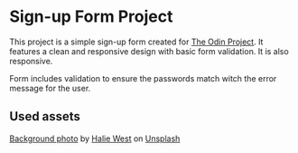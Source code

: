 # Sign-up Form Project

This project is a simple sign-up form created for [The Odin Project](https://www.theodinproject.com/). It features a clean and responsive design with basic form validation. It is also responsive.

Form includes validation to ensure the passwords match witch the error message for the user.

## Used assets

[Background photo](https://unsplash.com/photos/green-leaf-plant-in-close-up-photography-25xggax4bSA) by [Halie West](https://unsplash.com/@haliewestphoto) on [Unsplash](https://unsplash.com/)
